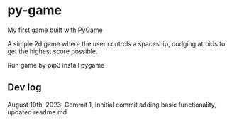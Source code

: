 # py-game

My first game built with PyGame

A simple 2d game where the user controls a spaceship, dodging atroids to get the highest score possible.

Run game by pip3 install pygame

## Dev log

August 10th, 2023: Commit 1, Innitial commit adding basic functionality, updated readme.md
